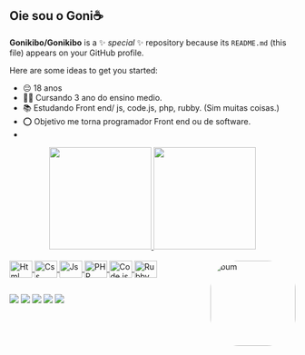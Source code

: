 ## Oie sou o Goni☕


**Gonikibo/Gonikibo** is a ✨ _special_ ✨ repository because its `README.md` (this file) appears on your GitHub profile.

Here are some ideas to get you started:

- 😔 18 anos
- 👨‍🎓 Cursando 3 ano do ensino medio.
- 📚 Estudando Front end/ js, code.js, php, rubby. (Sim muitas coisas.)
- ⭕ Objetivo me torna programador Front end ou de software.
- 

<div align="center">
  <a href="https://github.com/Gonikibo">
  <img height="180em" src="https://github-readme-stats.vercel.app/api?username=Gonikibo&show_icons=true&theme=cobalt&include_all_commits=true&count_private=true"/>
  <img height="180em" src="https://github-readme-stats.vercel.app/api/top-langs/?username=Gonikibo&layout=compact&langs_count=7&theme=cobalt"/>
</div>
<div style="display: inline_block"><br>
  <img align="center" alt="Html" height="30" width="40" src="https://cdn.jsdelivr.net/gh/devicons/devicon/icons/html5/html5-original.svg">
  <img align="center" alt="Css" height="30" width="40" src="https://cdn.jsdelivr.net/gh/devicons/devicon/icons/css3/css3-original.svg">
  <img align="center" alt="Js" height="30" width="40" src="https://cdn.jsdelivr.net/gh/devicons/devicon/icons/javascript/javascript-original.svg">
  <img align="center" alt="PHP" height="30" width="40" src="https://cdn.jsdelivr.net/gh/devicons/devicon/icons/php/php-original.svg">
  <img align="center" alt="Code.js" height="30" width="40" src="https://cdn.jsdelivr.net/gh/devicons/devicon/icons/nodejs/nodejs-original.svg">
  <img align="center" alt="Rubby" height="30" width="40" src="https://cdn.jsdelivr.net/gh/devicons/devicon/icons/ruby/ruby-original.svg">
  <img align="right" alt="bum" height="150" style="border-radius:50px;" src="https://i.picasion.com/pic92/3bb531b90e365a6452f25bc212e617c6.gif">
</div>
 <i class="devicon-css3-plain"></i>
 
 ##
 
 <div>
   <a href="https://www.instagram.com/jadson_goni/" target="_blank"><img src="https://img.shields.io/badge/Instagram-E4405F?style=for-the-badge&logo=instagram&logoColor=white"></a>
   <a href="https://www.linkedin.com/in/jadson-henirque-767891253/" target="_blank"><img src="https://img.shields.io/badge/LinkedIn-0077B5?style=for-the-badge&logo=linkedin&logoColor=white"></a>
   <a href="https://discord.gg/q5GJY5x2Gh"><img src="https://img.shields.io/badge/Discord-7289DA?style=for-the-badge&logo=discord&logoColor=white"></a>
   <a href="buymeacoffee.com/jadsonhenrb" target="_blank"><img src="https://img.shields.io/badge/Buy_Me_A_Coffee-FFDD00?style=for-the-badge&logo=buy-me-a-coffee&logoColor=black"></a>
    <a href = "mailto:jadsonhenrique56@gmail.com"><img src="https://img.shields.io/badge/-Gmail-%23333?style=for-the-badge&logo=gmail&logoColor=white" target="_blank"></a>
 </div>
